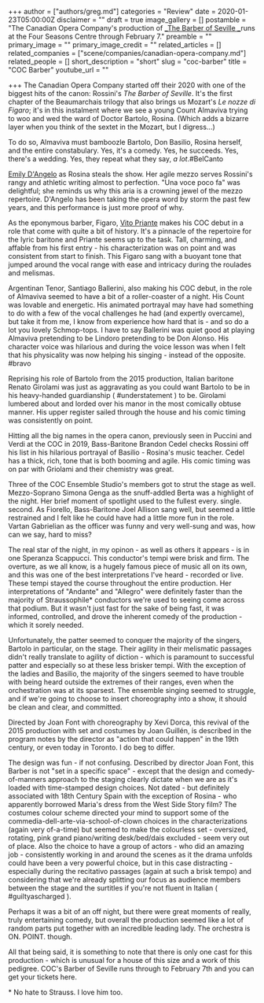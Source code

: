 +++
author = ["authors/greg.md"]
categories = "Review"
date = 2020-01-23T05:00:00Z
disclaimer = ""
draft = true
image_gallery = []
postamble = "The Canadian Opera Company's production of [_The Barber of Seville _](https://www.coc.ca/productions/18712)runs at the Four Seasons Centre through February 7."
preamble = ""
primary_image = ""
primary_image_credit = ""
related_articles = []
related_companies = ["scene/companies/canadian-opera-company.md"]
related_people = []
short_description = "short"
slug = "coc-barber"
title = "COC Barber"
youtube_url = ""

+++
The Canadian Opera Company started off their 2020 with one of the biggest hits of the canon: Rossini's _The Barber of Seville_. It's the first chapter of the Beaumarchais trilogy that also brings us Mozart's _Le nozze di Figaro_; it's in this instalment where we see a young Count Almaviva trying to woo and wed the ward of Doctor Bartolo, Rosina. (Which adds a bizarre layer when you think of the sextet in the Mozart, but I digress...)

To do so, Almaviva must bamboozle Bartolo, Don Basilio, Rosina herself, and the entire constabulary. Yes, it's a comedy. Yes, he succeeds. Yes, there's a wedding. Yes, they repeat what they say, _a lot_.#BelCanto

[Emily D'Angelo](/scene/people/emily-dangelo/) as Rosina steals the show. Her agile mezzo serves Rossini's rangy and athletic writing almost to perfection. "Una voce poco fa" was delightful; she reminds us why this aria is a crowning jewel of the mezzo repertoire. D'Angelo has been taking the opera word by storm the past few years, and this performance is just more proof of why.

As the eponymous barber, Figaro, [Vito Priante](/scene/people/vito-priante/) makes his COC debut in a role that come with quite a bit of history. It's a pinnacle of the repertoire for the lyric baritone and Priante seems up to the task. Tall, charming, and affable from his first entry - his characterization was on point and was consistent from start to finish. This Figaro sang with a buoyant tone that jumped around the vocal range with ease and intricacy during the roulades and melismas.

Argentinan Tenor, Santiago Ballerini, also making his COC debut, in the role of Almaviva seemed to have a bit of a roller-coaster of a night. His Count was lovable and energetic. His animated portrayal may have had something to do with a few of the vocal challenges he had (and expertly overcame), but take it from me, I know from experience how hard that is - and so do a lot you lovely Schmop-tops. I have to say Ballerini was quiet good at playing Almaviva pretending to be Lindoro pretending to be Don Alonso. His character voice was hilarious and during the voice lesson was when I felt that his physicality was now helping his singing - instead of the opposite. #bravo

Reprising his role of Bartolo from the 2015 production, Italian baritone Renato Girolami was just as aggravating as you could want Bartolo to be in his heavy-handed guardianship ( #understatement ) to be. Girolami lumbered about and lorded over his manor in the most comically obtuse manner. His upper register sailed through the house and his comic timing was consistently on point.

Hitting all the big names in the opera canon, previously seen in Puccini and Verdi at the COC in 2019, Bass-Baritone Brandon Cedel checks Rossini off his list in his hilarious portrayal of Basilio - Rosina's music teacher. Cedel has a thick, rich, tone that is both booming and agile. His comic timing was on par with Griolami and their chemistry was great.

Three of the COC Ensemble Studio's members got to strut the stage as well. Mezzo-Soprano Simona Genga as the snuff-addled Berta was a highlight of the night. Her brief moment of spotlight used to the fullest every. single. second. As Fiorello, Bass-Baritone Joel Allison sang well, but seemed a little restrained and I felt like he could have had a little more fun in the role. Vartan Gabrielian as the officer was funny and very well-sung and was, how can we say, hard to miss?

The real star of the night, in my opinon - as well as others it appears - is in one Speranza Scappucci. This conductor's tempi were brisk and firm. The overture, as we all know, is a hugely famous piece of music all on its own, and this was one of the best interpretations I've heard - recorded or live. These tempi stayed the course throughout the entire production. Her interpretations of "Andante" and "Allegro" were definitely faster than the majority of Straussophile* conductors we're used to seeing come across that podium. But it wasn't just fast for the sake of being fast, it was informed, controlled, and drove the inherent comedy of the production - which it sorely needed.

Unfortunately, the patter seemed to conquer the majority of the singers, Bartolo in particular, on the stage. Their agility in their melismatic passages didn't really translate to agility of diction - which is paramount to successful patter and especially so at these less brisker tempi. With the exception of the ladies and Basilio, the majority of the singers seemed to have trouble with being heard outside the extremes of their ranges, even when the orchestration was at its sparsest. The ensemble singing seemed to struggle, and if we're going to choose to insert choreography into a show, it should be clean and clear, and committed.

Directed by Joan Font with choreography by Xevi Dorca, this revival of the 2015 production with set and costumes by Joan Guillén, is described in the program notes by the director as "action that could happen" in the 19th century, or even today in Toronto. I do beg to differ.

The design was fun - if not confusing. Described by director Joan Font, this Barber is not "set in a specific space" - except that the design and comedy-of-manners approach to the staging clearly dictate when we are as it's loaded with time-stamped design choices. Not dated - but definitely associated with 18th Century Spain with the exception of Rosina - who apparently borrowed Maria's dress from the West Side Story film? The costumes colour scheme directed your mind to support some of the commedia-dell-arte-via-school-of-clown choices in the characterizations (again very of-a-time) but seemed to make the colourless set  - oversized, rotating, pink grand piano/writing desk/bed/dais excluded - seem very out of place. Also the choice to have a group of actors - who did an amazing job - consistently working in and around the scenes as it the drama unfolds could have been a very powerful choice, but in this case distracting - especially during the recitativo passages (again at such a brisk tempo) and  considering that we're already splitting our focus as audience members between the stage and the surtitles if you're not fluent in Italian ( #guiltyascharged ).

Perhaps it was a bit of an off night, but there were great moments of really, truly entertaining comedy, but overall the production seemed like a lot of random parts put together with an incredible leading lady. The orchestra is ON. POINT. though.

All that being said, it is something to note that there is only one cast for this production - which is unusual for a house of this size and a work of this pedigree. COC's Barber of Seville runs through to February 7th and you can get your tickets here.

\* No hate to Strauss. I love him too.